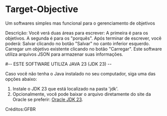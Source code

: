 # Target-Objective
Um softwares simples mas funcional para o gerenciamento de objetivos

Descrição: Você verá duas áreas para escrever:
A primeira é para os objetivos.
A segunda é para os "porquês".
Após terminar de escrever, você poderá:
Salvar clicando no botão "Salvar" no canto inferior esquerdo.
Carregar um objetivo existente clicando no botão "Carregar".
Este software utiliza arquivos JSON para armazenar suas informações.

#-- ESTE SOFTWARE UTILIZA JAVA 23 (JDK 23) --

Caso você não tenha o Java instalado no seu computador, siga uma das opções abaixo:

1. Instale o JDK 23 que está localizado na pasta 'jdk'.
2. Opcionalmente, você pode baixar o arquivo diretamente do site da Oracle se preferir: [Oracle JDK 23](https://www.oracle.com/java/technologies/downloads/#jdk23-windows).


Créditos:GFBR
